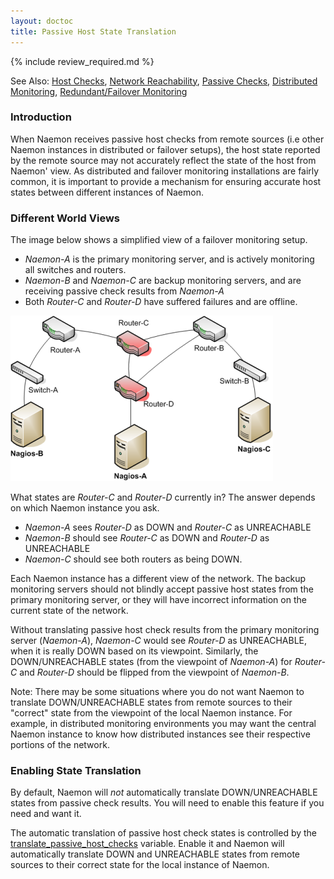 ```yaml
---
layout: doctoc
title: Passive Host State Translation
---
```


{% include review_required.md %}

<span class="glyphicon glyphicon-arrow-right"></span> See Also: <a href="hostchecks.html">Host Checks</a>, <a href="networkreachability.html">Network Reachability</a>, <a href="passivechecks.html">Passive Checks</a>, <a href="distributed.html">Distributed Monitoring</a>, <a href="redundancy.html">Redundant/Failover Monitoring</a>

### Introduction

When Naemon receives passive host checks from remote sources (i.e other Naemon instances in distributed or failover setups), the host state reported by the remote source may not accurately reflect the state of the host from Naemon' view.  As distributed and failover monitoring installations are fairly common, it is important to provide a mechanism for ensuring accurate host states between different instances of Naemon.

### Different World Views

The image below shows a simplified view of a failover monitoring setup.

<ul>
<li><i>Naemon-A</i> is the primary monitoring server, and is actively monitoring all switches and routers.</li>
<li><i>Naemon-B</i> and <i>Naemon-C</i> are backup monitoring servers, and are receiving passive check results from <i>Naemon-A</i></li>
<li>Both <i>Router-C</i> and <i>Router-D</i> have suffered failures and are offline.</li>
</ul>

<img src="/images/passivehosttranslation.png" border="0" alt="Passive State Translation" title="Passive State Translation">

What states are <i>Router-C</i> and <i>Router-D</i> currently in?  The answer depends on which Naemon instance you ask.

<ul>
<li><i>Naemon-A</i> sees <i>Router-D</i> as DOWN and <i>Router-C</i> as UNREACHABLE
<li><i>Naemon-B</i> should see <i>Router-C</i> as DOWN and <i>Router-D</i> as UNREACHABLE
<li><i>Naemon-C</i> should see both routers as being DOWN.
</ul>

Each Naemon instance has a different view of the network.  The backup monitoring servers should not blindly accept passive host states from the primary monitoring server, or they will have incorrect information on the current state of the network.

Without translating passive host check results from the primary monitoring server (<i>Naemon-A</i>), <i>Naemon-C</i> would see <i>Router-D</i> as UNREACHABLE, when it is really DOWN based on its viewpoint.  Similarly, the DOWN/UNREACHABLE states (from the viewpoint of <i>Naemon-A</i>) for <i>Router-C</i> and <i>Router-D</i> should be flipped from the viewpoint of <i>Naemon-B</i>.

<span class="glyphicon glyphicon-pencil"></span> Note:  There may be some situations where you do not want Naemon to translate DOWN/UNREACHABLE states from remote sources to their "correct" state from the viewpoint of the local Naemon instance.  For example, in distributed monitoring environments you may want the central Naemon instance to know how distributed instances see their respective portions of the network.

### Enabling State Translation

By default, Naemon will <i>not</i> automatically translate DOWN/UNREACHABLE states from passive check results.  You will need to enable this feature if you need and want it.

<p>The automatic translation of passive host check states is controlled by the <a href="configmain.html#translate_passive_host_checks">translate_passive_host_checks</a> variable.  Enable it and Naemon will automatically translate DOWN and UNREACHABLE states from remote sources to their correct state for the local instance of Naemon.</p>

